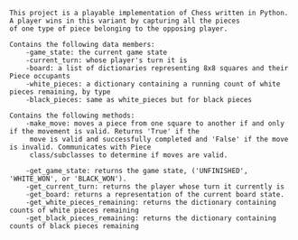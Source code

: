     This project is a playable implementation of Chess written in Python. A player wins in this variant by capturing all the pieces
    of one type of piece belonging to the opposing player.

    Contains the following data members:
        -game_state: the current game state
        -current_turn: whose player's turn it is
        -board: a list of dictionaries representing 8x8 squares and their Piece occupants
        -white_pieces: a dictionary containing a running count of white pieces remaining, by type
        -black_pieces: same as white_pieces but for black pieces

    Contains the following methods:
        -make_move: moves a piece from one square to another if and only if the movement is valid. Returns 'True' if the
         move is valid and successfully completed and 'False' if the move is invalid. Communicates with Piece
         class/subclasses to determine if moves are valid.

        -get_game_state: returns the game state, ('UNFINISHED', 'WHITE_WON', or 'BLACK_WON').
        -get_current_turn: returns the player whose turn it currently is
        -get_board: returns a representation of the current board state.
        -get_white_pieces_remaining: returns the dictionary containing counts of white pieces remaining
        -get_black_pieces_remaining: returns the dictionary containing counts of black pieces remaining
